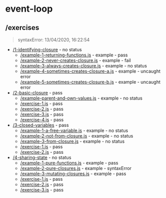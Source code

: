 # event-loop 

## /exercises

> syntaxError: 13/04/2020, 16:22:54 

* [/1-identifying-closure](./1-identifying-closure/REVIEW.md) - no status
  * [/example-1-returning-functions.js](./1-identifying-closure/REVIEW.md#example-1-returning-functionsjs) - example - pass
  * [/example-2-never-creates-closure.js](./1-identifying-closure/REVIEW.md#example-2-never-creates-closurejs) - example - fail
  * [/example-3-always-creates-closure.js](./1-identifying-closure/REVIEW.md#example-3-always-creates-closurejs) - example - no status
  * [/example-4-sometimes-creates-closure-a.js](./1-identifying-closure/REVIEW.md#example-4-sometimes-creates-closure-ajs) - example - uncaught error
  * [/example-5-sometimes-creates-closure-b.js](./1-identifying-closure/REVIEW.md#example-5-sometimes-creates-closure-bjs) - example - uncaught error
* [/2-basic-closure](./2-basic-closure/REVIEW.md) - pass
  * [/example-parent-and-own-values.js](./2-basic-closure/REVIEW.md#example-parent-and-own-valuesjs) - example - no status
  * [/exercise-1.js](./2-basic-closure/REVIEW.md#exercise-1js) - pass
  * [/exercise-2.js](./2-basic-closure/REVIEW.md#exercise-2js) - pass
  * [/exercise-3.js](./2-basic-closure/REVIEW.md#exercise-3js) - pass
  * [/exercise-4.js](./2-basic-closure/REVIEW.md#exercise-4js) - pass
* [/3-closed-variables](./3-closed-variables/REVIEW.md) - pass
  * [/example-1-a-free-variable.js](./3-closed-variables/REVIEW.md#example-1-a-free-variablejs) - example - no status
  * [/example-2-not-from-closure.js](./3-closed-variables/REVIEW.md#example-2-not-from-closurejs) - example - no status
  * [/example-3-from-closure.js](./3-closed-variables/REVIEW.md#example-3-from-closurejs) - example - no status
  * [/exercise-1.js](./3-closed-variables/REVIEW.md#exercise-1js) - pass
  * [/exercise-2.js](./3-closed-variables/REVIEW.md#exercise-2js) - pass
* [/4-sharing-state](./4-sharing-state/REVIEW.md) - no status
  * [/example-1-pure-functions.js](./4-sharing-state/REVIEW.md#example-1-pure-functionsjs) - example - pass
  * [/example-2-pure-closures.js](./4-sharing-state/REVIEW.md#example-2-pure-closuresjs) - example - syntaxError
  * [/example-3-mutating-closures.js](./4-sharing-state/REVIEW.md#example-3-mutating-closuresjs) - example - pass
  * [/exercise-1.js](./4-sharing-state/REVIEW.md#exercise-1js) - pass
  * [/exercise-2.js](./4-sharing-state/REVIEW.md#exercise-2js) - pass
  * [/exercise-3.js](./4-sharing-state/REVIEW.md#exercise-3js) - pass

